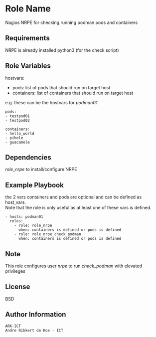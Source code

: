 Role Name
=========

Nagios NRPE for checking running podman pods and containers

Requirements
------------

NRPE is already installed
python3 (for the check script)

Role Variables
--------------

hostvars:

- pods: list of pods that should run on target host
- containers: list of containers that should run on target host

e.g. these can be the hostvars for *podman01*

    pods:
    - testpod01
    - testpod02

    containers:
    - hello_world
    - pihole
    - guacamole

Dependencies
------------

*role_nrpe* to install/configure NRPE

Example Playbook
----------------

the 2 vars containers and pods are optional and can be defined as host_vars.  
Note that the role is only useful as at least one of these vars is defined.  

    - hosts: podman01
      roles:
        - role: role_nrpe
          when: containers is defined or pods is defined
        - role: role_nrpe_check_podman
          when: containers is defined or pods is defined

Note
-------

This role configures user *nrpe* to run *check_podman* with elevated privileges

License
-------

BSD

Author Information
------------------

    ARK-ICT
    Andre Rikkert de Koe - ICT
